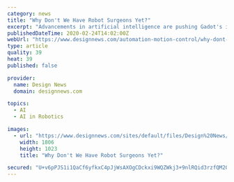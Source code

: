 ```yaml
---
category: news
title: "Why Don't We Have Robot Surgeons Yet?"
excerpt: "Advancements in artificial intelligence are pushing Gadot's ideal closer and closer to reality. The same systems enabling autonomous vehicles and collaborative robots in factories could also drive us toward a world where surgeons leave the hands-on aspects of surgery to a robot. California-based Procept Biorobotics is one company working on the ..."
publishedDateTime: 2020-02-24T14:02:00Z
webUrl: "https://www.designnews.com/automation-motion-control/why-dont-we-have-robot-surgeons-yet/124947693462450"
type: article
quality: 39
heat: 39
published: false

provider:
  name: Design News
  domain: designnews.com

topics:
  - AI
  - AI in Robotics

images:
  - url: "https://www.designnews.com/sites/default/files/Design%20News/Robotic%20Surgery.jpg"
    width: 1806
    height: 1023
    title: "Why Don't We Have Robot Surgeons Yet?"

secured: "U+v6pPJS1i1QaCf6yfkxC4pJjWsAXOgCDckxi9WQZWkj3+9nlRQid3rzfQM2QW4ynsZXDvFClyh9qPRua1VHbAzJ9ArEer0sxYwBiJhxdlt7py7R94Mb+g/Lr+karcQgPafLRBgNPkpcbIcCvLgJWNTddxFQvRemcCTX8osWb69RwEPp7bj8sjouXYwbg89+aVkqxgcrHhx4RMEXUGx0NSlZlYN/pkpv0nwSX3fQpuI/bgOz5OMvEB1vDBLK9US38sBEmiwMOHb3S//somgaof19FD2Uo8GpgYIBipBwF/LWEketT5HNc/EEJVFAEVSE;RnnR6yaITGRCd5ODCDfv8w=="
---
```


